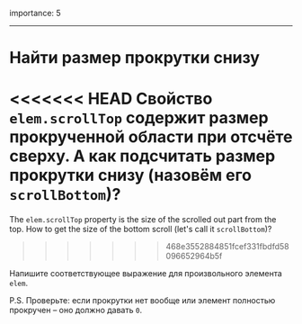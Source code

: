 importance: 5

---

# Найти размер прокрутки снизу

<<<<<<< HEAD
Свойство `elem.scrollTop` содержит размер прокрученной области при отсчёте сверху. А как подсчитать размер прокрутки снизу (назовём его `scrollBottom`)?
=======
The `elem.scrollTop` property is the size of the scrolled out part from the top. How to get the size of the bottom scroll (let's call it `scrollBottom`)?
>>>>>>> 468e3552884851fcef331fbdfd58096652964b5f

Напишите соответствующее выражение для произвольного элемента `elem`.

P.S. Проверьте: если прокрутки нет вообще или элемент полностью прокручен – оно должно давать `0`.
